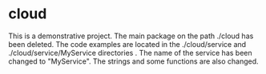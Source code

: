 # cloud
This is a demonstrative project. The main package on the path ./cloud has been deleted.
The code examples are located in the ./cloud/service and ./cloud/service/MyService directories .
The name of the service has been changed to "MyService". The strings and some functions are also changed.
